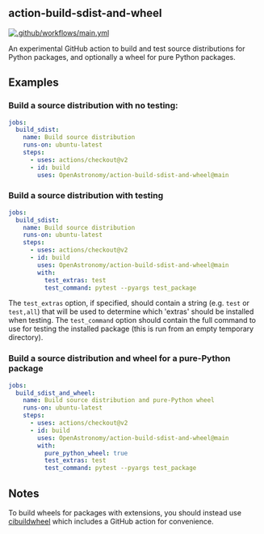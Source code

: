 ## action-build-sdist-and-wheel

[![.github/workflows/main.yml](https://github.com/OpenAstronomy/action-build-sdist-and-wheel/actions/workflows/main.yml/badge.svg)](https://github.com/OpenAstronomy/action-build-sdist-and-wheel/actions/workflows/main.yml)

An experimental GitHub action to build and test source distributions for
Python packages, and optionally a wheel for pure Python packages.

## Examples

### Build a source distribution with no testing:

```yaml
jobs:
  build_sdist:
    name: Build source distribution
    runs-on: ubuntu-latest
    steps:
      - uses: actions/checkout@v2
      - id: build
        uses: OpenAstronomy/action-build-sdist-and-wheel@main
```

### Build a source distribution with testing

```yaml
jobs:
  build_sdist:
    name: Build source distribution
    runs-on: ubuntu-latest
    steps:
      - uses: actions/checkout@v2
      - id: build
        uses: OpenAstronomy/action-build-sdist-and-wheel@main
        with:
          test_extras: test
          test_command: pytest --pyargs test_package
```

The ``test_extras`` option, if specified, should contain a string (e.g. ``test`` or ``test,all``) that will be used to determine which 'extras' should be installed when testing. The ``test_command`` option should contain the full command to use for testing the installed package (this is run from an empty temporary directory).

### Build a source distribution and wheel for a pure-Python package

```yaml
jobs:
  build_sdist_and_wheel:
    name: Build source distribution and pure-Python wheel
    runs-on: ubuntu-latest
    steps:
      - uses: actions/checkout@v2
      - id: build
        uses: OpenAstronomy/action-build-sdist-and-wheel@main
        with:
          pure_python_wheel: true
          test_extras: test
          test_command: pytest --pyargs test_package
```

## Notes

To build wheels for packages with extensions, you should instead use
[cibuildwheel](https://github.com/pypa/cibuildwheel) which includes
a GitHub action for convenience.
